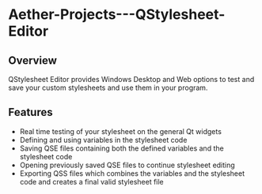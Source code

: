 # Aether-Projects---QStylesheet-Editor

## Overview
QStylesheet Editor provides Windows Desktop and Web options to test and save your custom stylesheets and use them in your program.


## Features
- Real time testing of your stylesheet on the general Qt widgets
- Defining and using variables in the stylesheet code
- Saving QSE files containing both the defined variables and the stylesheet code
- Opening previously saved QSE files to continue stylesheet editing
- Exporting QSS files which combines the variables and the stylesheet code and creates a final valid stylesheet file
